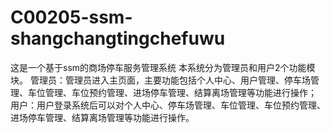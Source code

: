 # C00205-ssm-shangchangtingchefuwu
这是一个基于ssm的商场停车服务管理系统 本系统分为管理员和用户2个功能模块。 管理员：管理员进入主页面，主要功能包括个人中心、用户管理、停车场管理、车位管理、车位预约管理、进场停车管理、结算离场管理等功能进行操作； 用户：用户登录系统后可以对个人中心、停车场管理、车位管理、车位预约管理、进场停车管理、结算离场管理等功能进行操作。
